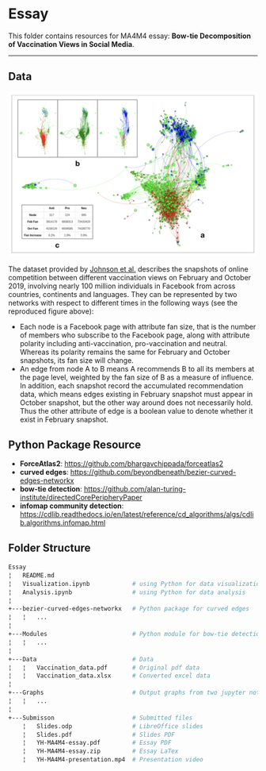 # Essay
This folder contains resources for MA4M4 essay: **Bow-tie Decomposition of Vaccination Views in Social Media**. 

---

## Data
<img src="Graphs/Data.jpg" alt="Data" style="width:600px;"/>

The dataset provided by [Johnson et al.](https://www.nature.com/articles/s41586-020-2281-1) describes the snapshots of online competition between different vaccination views on February and October 2019, involving nearly 100 million individuals in Facebook from across countries, continents and languages. They can be represented by two networks with respect to different times in the following ways (see the reproduced figure above):

- Each node is a Facebook page with attribute fan size, that is the number of members who subscribe to the Facebook page, along with attribute polarity including anti-vaccination, pro-vaccination and neutral. Whereas its polarity remains the same for February and October snapshots, its fan size will change.
- An edge from node A to B means A recommends B to all its members at the page level, weighted by the fan size of B as a measure of influence. In addition, each snapshot record the accumulated recommendation data, which means edges existing in February snapshot must appear in October snapshot, but the other way around does not necessarily hold. Thus the other attribute of edge is a boolean value to denote whether it exist in February snapshot. 
&nbsp;

## Python Package Resource

- **ForceAtlas2**: https://github.com/bhargavchippada/forceatlas2
- **curved edges**: https://github.com/beyondbeneath/bezier-curved-edges-networkx
- **bow-tie detection**: https://github.com/alan-turing-institute/directedCorePeripheryPaper
- **infomap community detection**: https://cdlib.readthedocs.io/en/latest/reference/cd_algorithms/algs/cdlib.algorithms.infomap.html
&nbsp;

## Folder Structure 

```bash
Essay
¦   README.md   
¦   Visualization.ipynb            # using Python for data visualization
¦   Analysis.ipynb                 # using Python for data analysis
¦   
+---bezier-curved-edges-networkx   # Python package for curved edges
¦   ¦   ...
¦
+---Modules                        # Python module for bow-tie detection
¦   ¦   ...
¦
+---Data                           # Data
¦   ¦   Vaccination_data.pdf       # Original pdf data
¦   ¦   Vaccination_data.xlsx      # Converted excel data
¦
+---Graphs                         # Output graphs from two jupyter notebooks
¦   ¦   ...
¦
+---Submisson                      # Submitted files
    ¦   Slides.odp                 # LibreOffice slides
    ¦   Slides.pdf                 # Slides PDF
    ¦   YH-MA4M4-essay.pdf         # Essay PDF
    ¦   YH-MA4M4-essay.zip         # Essay LaTex
    ¦   YH-MA4M4-presentation.mp4  # Presentation video
```